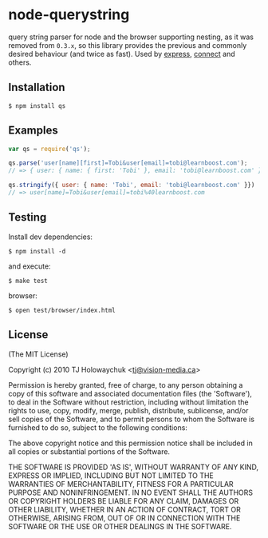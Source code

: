 # node-querystring

query string parser for node and the browser supporting nesting, as it was removed from `0.3.x`, so this library provides the previous and commonly desired behaviour \(and twice as fast\). Used by [express](http://expressjs.com), [connect](http://senchalabs.github.com/connect) and others.

## Installation

```text
$ npm install qs
```

## Examples

```javascript
var qs = require('qs');

qs.parse('user[name][first]=Tobi&user[email]=tobi@learnboost.com');
// => { user: { name: { first: 'Tobi' }, email: 'tobi@learnboost.com' } }

qs.stringify({ user: { name: 'Tobi', email: 'tobi@learnboost.com' }})
// => user[name]=Tobi&user[email]=tobi%40learnboost.com
```

## Testing

Install dev dependencies:

```text
$ npm install -d
```

and execute:

```text
$ make test
```

browser:

```text
$ open test/browser/index.html
```

## License

\(The MIT License\)

Copyright \(c\) 2010 TJ Holowaychuk &lt;tj@vision-media.ca&gt;

Permission is hereby granted, free of charge, to any person obtaining a copy of this software and associated documentation files \(the 'Software'\), to deal in the Software without restriction, including without limitation the rights to use, copy, modify, merge, publish, distribute, sublicense, and/or sell copies of the Software, and to permit persons to whom the Software is furnished to do so, subject to the following conditions:

The above copyright notice and this permission notice shall be included in all copies or substantial portions of the Software.

THE SOFTWARE IS PROVIDED 'AS IS', WITHOUT WARRANTY OF ANY KIND, EXPRESS OR IMPLIED, INCLUDING BUT NOT LIMITED TO THE WARRANTIES OF MERCHANTABILITY, FITNESS FOR A PARTICULAR PURPOSE AND NONINFRINGEMENT. IN NO EVENT SHALL THE AUTHORS OR COPYRIGHT HOLDERS BE LIABLE FOR ANY CLAIM, DAMAGES OR OTHER LIABILITY, WHETHER IN AN ACTION OF CONTRACT, TORT OR OTHERWISE, ARISING FROM, OUT OF OR IN CONNECTION WITH THE SOFTWARE OR THE USE OR OTHER DEALINGS IN THE SOFTWARE.

